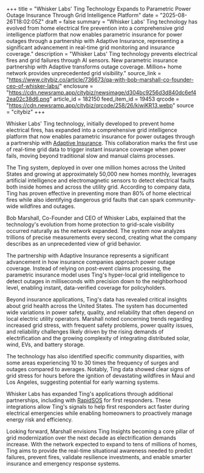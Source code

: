 +++
title = "Whisker Labs' Ting Technology Expands to Parametric Power Outage Insurance Through Grid Intelligence Platform"
date = "2025-08-26T18:02:05Z"
draft = false
summary = "Whisker Labs' Ting technology has evolved from home electrical fire prevention into a comprehensive grid intelligence platform that now enables parametric insurance for power outages through a partnership with Adaptive Insurance, representing a significant advancement in real-time grid monitoring and insurance coverage."
description = "Whisker Labs' Ting technology prevents electrical fires and grid failures through AI sensors. New parametric insurance partnership with Adaptive transforms outage coverage. Million+ home network provides unprecedented grid visibility."
source_link = "https://www.citybiz.co/article/736673/qa-with-bob-marshall-co-founder-ceo-of-whisker-labs/"
enclosure = "https://cdn.newsramp.app/citybiz/newsimage/d304bc9256d3d840dc6ef42ea02c38d6.png"
article_id = 182150
feed_item_id = 19453
qrcode = "https://cdn.newsramp.app/citybiz/qrcode/258/26/kiwiKR13.webp"
source = "citybiz"
+++

<p>Whisker Labs' Ting technology, initially developed to prevent home electrical fires, has expanded into a comprehensive grid intelligence platform that now enables parametric insurance for power outages through a partnership with <a href="https://adaptiveinsurance.com" rel="nofollow" target="_blank">Adaptive Insurance</a>. This collaboration marks the first use of real-time grid data to trigger instant insurance coverage when power fails, moving beyond traditional slow and manual claims processes.</p><p>The Ting system, deployed in over one million homes across the United States and growing at approximately 50,000 new homes monthly, leverages artificial intelligence and electromagnetic sensors to detect electrical faults both inside homes and across the utility grid. According to company data, Ting has proven effective in preventing more than 80% of home electrical fires while also identifying dangerous grid faults that can spark community-wide wildfires and outages.</p><p>Bob Marshall, Co-Founder and CEO of Whisker Labs, explained that the technology's evolution from home protection to grid-scale visibility occurred naturally as the network expanded. The system now analyzes trillions of precise measurements every second, creating what the company describes as an unprecedented view of grid behavior.</p><p>The partnership with Adaptive Insurance represents a significant advancement in how insurance companies approach power outage coverage. Instead of relying on post-event claims processing, the parametric insurance model uses Ting's hyper-local grid intelligence to detect outages in milliseconds with precision down to the neighborhood level, enabling instant, data-verified coverage for policyholders.</p><p>Beyond insurance applications, Ting's data has revealed critical insights about grid health across the United States. The system has documented wide variations in power safety, quality, and reliability that often depend on local electric utility operators. Marshall noted concerning trends regarding increased grid stress, with frequent safety problems, power quality issues, and reliability challenges likely driven by the rising demands of electrification and the growing complexity of integrating distributed solar, wind, EVs, and battery storage.</p><p>The technology has also identified specific community disparities, with some areas experiencing 10 to 30 times the frequency of surges and outages compared to averages. Notably, Ting data showed clear signs of grid stress for hours before the ignition of devastating wildfires in Maui and Los Angeles, suggesting potential for early warning systems.</p><p>Whisker Labs has expanded Ting's applications through additional partnerships, including with <a href="https://rapidsos.com" rel="nofollow" target="_blank">RapidSOS</a> for first responders. These integrations allow Ting's signals to help first responders act faster during electrical emergencies while enabling homeowners to proactively manage energy risk and efficiency.</p><p>Looking forward, Marshall envisions Ting Insights becoming a core pillar of grid modernization over the next decade as electrification demands increase. With the network expected to expand to tens of millions of homes, Ting aims to provide the real-time situational awareness needed to predict failures, prevent fires, validate resilience investments, and enable smarter insurance and emergency response systems.</p>